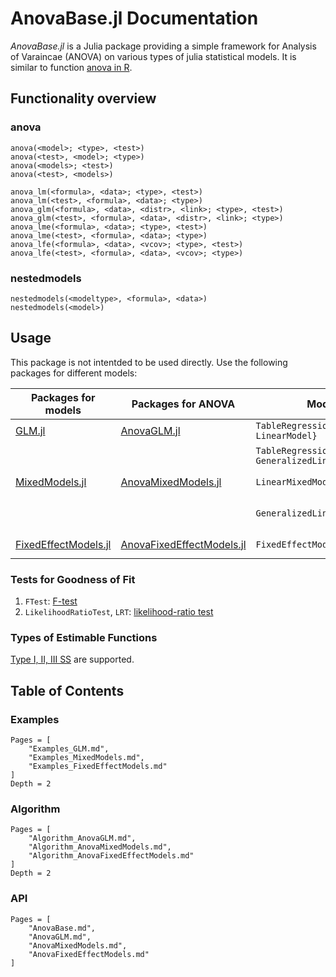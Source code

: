# AnovaBase.jl Documentation

*AnovaBase.jl* is a Julia package providing a simple framework for Analysis of Varaincae (ANOVA) on various types of julia statistical models.
It is similar to function [anova in R](https://www.rdocumentation.org/packages/stats/versions/3.6.2/topics/anova).

## Functionality overview
### anova
```
anova(<model>; <type>, <test>)
anova(<test>, <model>; <type>)
anova(<models>; <test>)
anova(<test>, <models>)

anova_lm(<formula>, <data>; <type>, <test>)
anova_lm(<test>, <formula>, <data>; <type>)
anova_glm(<formula>, <data>, <distr>, <link>; <type>, <test>)
anova_glm(<test>, <formula>, <data>, <distr>, <link>; <type>)
anova_lme(<formula>, <data>; <type>, <test>)
anova_lme(<test>, <formula>, <data>; <type>)
anova_lfe(<formula>, <data>, <vcov>; <type>, <test>)
anova_lfe(<test>, <formula>, <data>, <vcov>; <type>)
```
### nestedmodels
```
nestedmodels(<modeltype>, <formula>, <data>)
nestedmodels(<model>)
```
## Usage
This package is not intentded to be used directly.
Use the following packages for different models:

|Packages for models|Packages for ANOVA|Models|Fitted by|
|-------------------|------------------|------|---------|
|[GLM.jl](https://juliastats.org/GLM.jl/stable/)|[AnovaGLM.jl](https://yufongpeng.github.io/AnovaGLM.jl)|`TableRegressionModel{<: LinearModel}`|`GLM.lm` or `fit(LinearModel, _)`|
|||`TableRegressionModel{<: GeneralizedLinearModel}`|`GLM.glm` or `fit(GeneralizedLinearModel, _)`|
|[MixedModels.jl](https://juliastats.org/MixedModels.jl/stable/)|[AnovaMixedModels.jl](https://yufongpeng.github.io/AnovaMixedModels.jl)|`LinearMixedModel`|`AnovaMixedModels.lme` or `fit(LinearMixedModel, _)`|
|||`GeneralizedLinearMixedModel`|`AnovaGLM.glme` or `fit(GeneralizedLinearMixedModel, _)`|
|[FixedEffectModels.jl](https://github.com/FixedEffects/FixedEffectModels.jl)|[AnovaFixedEffectModels.jl](https://yufongpeng.github.io/AnovaFixedEffectModels.jl)|`FixedEffectModel`|`AnovaFixedEffectModels.lfe` or `FixedEffectModels.reg`|

### Tests for Goodness of Fit
1. `FTest`: [F-test](https://en.wikipedia.org/wiki/F-test)
2. `LikelihoodRatioTest`, `LRT`: [likelihood-ratio test](https://en.wikipedia.org/wiki/Likelihood-ratio_test)

### Types of Estimable Functions
[Type I, II, III SS](https://documentation.sas.com/doc/en/pgmsascdc/9.4_3.3/statug/statug_introglmest_sect001.htm)  are supported. 

## Table of Contents
### Examples
```@contents
Pages = [
    "Examples_GLM.md",
    "Examples_MixedModels.md",
    "Examples_FixedEffectModels.md"
]
Depth = 2
```
### Algorithm
```@contents
Pages = [
    "Algorithm_AnovaGLM.md",
    "Algorithm_AnovaMixedModels.md",
    "Algorithm_AnovaFixedEffectModels.md"
]
Depth = 2
```
### API
```@contents
Pages = [
    "AnovaBase.md",
    "AnovaGLM.md",
    "AnovaMixedModels.md",
    "AnovaFixedEffectModels.md"
]
```